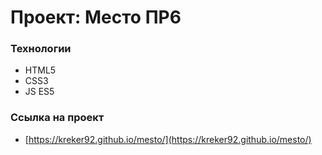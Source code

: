 # Проект: Место ПР6

### Технологии

* HTML5
* CSS3
* JS ES5

### Ссылка на проект

* [https://kreker92.github.io/mesto/](https://kreker92.github.io/mesto/)
